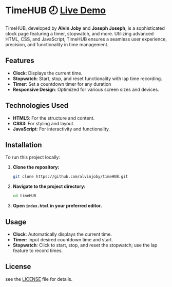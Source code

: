 # TimeHUB 🕗 [Live Demo](https://alvinjoby.github.io/timeHUB/)

TimeHUB, developed by **Alvin Joby** and **Joseph Joseph**, is a sophisticated clock page featuring a timer, stopwatch, and more. Utilizing advanced HTML, CSS, and JavaScript, TimeHUB ensures a seamless user experience, precision, and functionality in time management.

## Features

- **Clock**: Displays the current time.
- **Stopwatch**: Start, stop, and reset functionality with lap time recording.
- **Timer**: Set a countdown timer for any duration
- **Responsive Design**: Optimized for various screen sizes and devices.

## Technologies Used

- **HTML5**: For the structure and content.
- **CSS3**: For styling and layout.
- **JavaScript**: For interactivity and functionality.

## Installation

To run this project locally:

1. **Clone the repository:**
    ```bash
    git clone https://github.com/alvinjoby/timeHUB.git
    ```
2. **Navigate to the project directory:**
    ```bash
    cd timeHUB
    ```
3. **Open `index.html` in your preferred editor.**

## Usage

- **Clock**: Automatically displays the current time.
- **Timer**: Input desired countdown time and start.
- **Stopwatch**: Click to start, stop, and reset the stopwatch; use the lap feature to record times.


## License

see the [LICENSE](LICENSE.txt) file for details.


